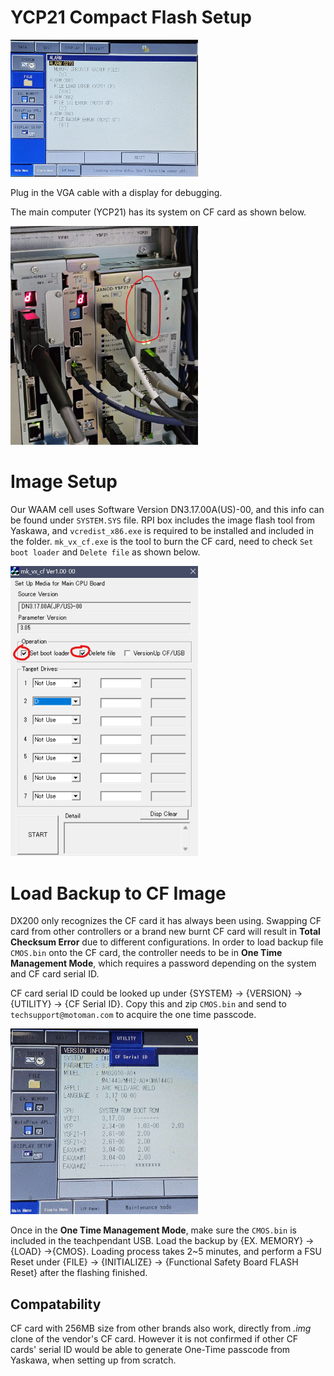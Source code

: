 # YCP21 Compact Flash Setup
<img src="images/cf_error.jpg" alt="Alt Text" width="300" height="auto">

Plug in the VGA cable with a display for debugging.

The main computer (YCP21) has its system on CF card as shown below. 

<img src="images/YCP21_CF.png" alt="Alt Text" width="300" height="auto">

# Image Setup
Our WAAM cell uses Software Version DN3.17.00A(US)-00, and this info can be found under `SYSTEM.SYS` file. RPI box includes the image flash tool from Yaskawa, and `vcredist_x86.exe` is required to be installed and included in the folder. `mk_vx_cf.exe` is the tool to burn the CF card, need to check `Set boot loader` and `Delete file` as shown below.

<img src="images/burning_tool.png" alt="Alt Text" width="300" height="auto">

# Load Backup to CF Image
DX200 only recognizes the CF card it has always been using. Swapping CF card from other controllers or a brand new burnt CF card will result in **Total Checksum Error** due to different configurations. In order to load backup file `CMOS.bin` onto the CF card, the controller needs to be in **One Time Management Mode**, which requires a password depending on the system and CF card serial ID. 

CF card serial ID could be looked up under {SYSTEM} -> {VERSION} -> {UTILITY} -> {CF Serial ID}. Copy this and zip `CMOS.bin` and send to `techsupport@motoman.com` to acquire the one time passcode. 

<img src="images/cf_serial.png" alt="Alt Text" width="300" height="auto">

Once in the **One Time Management Mode**, make sure the `CMOS.bin` is included in the teachpendant USB. Load the backup by {EX. MEMORY} -> {LOAD} ->{CMOS}. Loading process takes 2~5 minutes, and perform a FSU Reset under {FILE} -> {INITIALIZE} -> {Functional Safety Board FLASH Reset} after the flashing finished.

## Compatability
CF card with 256MB size from other brands also work, directly from *.img* clone of the vendor's CF card. However it is not confirmed if other CF cards' serial ID would be able to generate One-Time passcode from Yaskawa, when setting up from scratch.